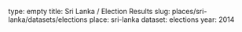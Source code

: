 type: empty
title: Sri Lanka / Election Results
slug: places/sri-lanka/datasets/elections
place: sri-lanka
dataset: elections
year: 2014
